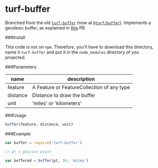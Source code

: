 turf-buffer
===========

Branched from the old [`turf-buffer`](https://github.com/Turfjs/turf-buffer/) (now at [`@turf/buffer`](https://github.com/Turfjs/turf/tree/master/packages/turf-buffer)). Implements a geodesic buffer, as explained in [this](https://github.com/Turfjs/turf-buffer/pull/33) PR.

###Install

This code is not on `npm`. Therefore, you'll have to download this directory, name it `turf-buffer` and put it in the `node_modules` directory of you projected.

###Parameters

|name|description|
|---|---|
|feature|A Feature or FeatureCollection of any type|
|distance|Distance to draw the buffer|
|unit|'miles' or 'kilometers'|

###Usage

```js
buffer(feature, distance, unit)
```

###Example

```js
var buffer = require('turf-buffer')

// pt = geojson point

var buffered = buffer(pt, 10, 'miles')

``` 